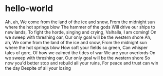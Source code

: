 # hello-world

Ah, ah,
We come from the land of the ice and snow,
From the midnight sun where the hot springs blow
The hammer of the gods
Will drive our ships to new lands,
To fight the horde, singing and crying,
Valhalla, I am coming!
On we sweep with threshing oar,
Our only goal will be the western shore
Ah, ah,
We come from the land of the ice and snow,
From the midnight sun where the hot springs blow
How soft your fields so green,
Can whisper tales of gore,
Of how we calmed the tides of war
We are your overlords
On we sweep with threshing oar,
Our only goal will be the western shore
So now you'd better stop and rebuild all your ruins,
For peace and trust can win the day
Despite of all your losing
